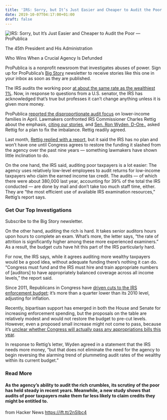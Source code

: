 ```yaml
---
title: 'IRS: Sorry, but It’s Just Easier and Cheaper to Audit the Poor'
date: 2019-10-07T04:17:00+01:00
draft: false
---
```


![](https://assets.propublica.org/images/articles/20191002-Charles-Rettig-1200x630.jpg "IRS: Sorry, but It’s Just Easier and Cheaper to Audit the Poor — ProPublica")  

The 45th President and His Administration

Who Wins When a Crucial Agency Is Defunded

ProPublica is a nonprofit newsroom that investigates abuses of power. Sign up for ProPublica’s [Big Story](https://go.propublica.org/big-story-2019) newsletter to receive stories like this one in your inbox as soon as they are published.

The IRS audits the working poor [at about the same rate as the wealthiest 1%](https://www.propublica.org/article/irs-now-audits-poor-americans-at-about-the-same-rate-as-the-top-1-percent). Now, in response to questions from a U.S. senator, the IRS has acknowledged that’s true but professes it can’t change anything unless it is given more money.

ProPublica [reported the disproportionate audit focus](https://projects.propublica.org/graphics/eitc-audit) on lower-income families in April. Lawmakers confronted IRS Commissioner Charles Rettig about the emphasis, [citing our stories](https://www.propublica.org/article/lawmakers-to-irs-commissioner-charles-rettig-system-stacked-for-the-rich), and [Sen. Ron Wyden, D-Ore.](https://projects.propublica.org/represent/members/W000779-ron-wyden), asked Rettig for a plan to fix the imbalance. Rettig readily agreed.

Last month, [Rettig replied with a report,](https://www.documentcloud.org/documents/6430680-Document-2019-9-6-Treasury-Letter-to-Wyden-RE.html) but it said the IRS has no plan and won’t have one until Congress agrees to restore the funding it slashed from the agency over the past nine years — something lawmakers have shown little inclination to do.

On the one hand, the IRS said, auditing poor taxpayers is a lot easier: The agency uses relatively low-level employees to audit returns for low-income taxpayers who claim the earned income tax credit. The audits — of which there were about 380,000 last year, accounting for 39% of the total the IRS conducted — are done by mail and don’t take too much staff time, either. They are “the most efficient use of available IRS examination resources,” Rettig’s report says.

### Get Our Top Investigations

Subscribe to the Big Story newsletter.

On the other hand, auditing the rich is hard. It takes senior auditors hours upon hours to complete an exam. What’s more, the letter says, “the rate of attrition is significantly higher among these more experienced examiners.” As a result, the budget cuts have hit this part of the IRS particularly hard.

For now, the IRS says, while it agrees auditing more wealthy taxpayers would be a good idea, without adequate funding there’s nothing it can do. “Congress must fund and the IRS must hire and train appropriate numbers of \[auditors\] to have appropriately balanced coverage across all income levels,” the report said.

Since 2011, Republicans in Congress have [driven cuts to the IRS enforcement budget](https://www.propublica.org/article/how-the-irs-was-gutted); it’s more than a quarter lower than its 2010 level, adjusting for inflation.

Recently, bipartisan support has emerged in both the House and Senate for increasing enforcement spending, but the proposals on the table are relatively modest and would not restore the budget to pre-cut levels. However, even a proposed small increase might not come to pass, because it’s [unclear whether Congress will actually pass any appropriations bills this year](https://www.politico.com/story/2019/09/26/senate-clears-stopgap-spending-bill-averts-shutdown-1514600).

In response to Rettig’s letter, Wyden agreed in a statement that the IRS needs more money, “but that does not eliminate the need for the agency to begin reversing the alarming trend of plummeting audit rates of the wealthy within its current budget.”

### Read More

#### As the agency’s ability to audit the rich crumbles, its scrutiny of the poor has held steady in recent years. Meanwhile, a new study shows that audits of poor taxpayers make them far less likely to claim credits they might be entitled to.

  
  
from Hacker News https://ift.tt/2nSIbc4